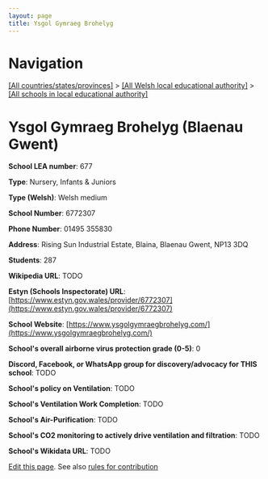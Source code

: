 ```yaml
---
layout: page
title: Ysgol Gymraeg Brohelyg
---
```

# Navigation

[[All countries/states/provinces]](../../..) > [[All Welsh local educational authority]](../..) > [[All schools in local educational authority]](..)

# Ysgol Gymraeg Brohelyg (Blaenau Gwent)

**School LEA number**: 677

**Type**: Nursery, Infants & Juniors

**Type (Welsh)**: Welsh medium

**School Number**: 6772307

**Phone Number**: 01495 355830

**Address**: Rising Sun Industrial Estate, Blaina, Blaenau Gwent, NP13 3DQ

**Students**: 287

**Wikipedia URL**: TODO

**Estyn (Schools Inspectorate) URL**: [https://www.estyn.gov.wales/provider/6772307](https://www.estyn.gov.wales/provider/6772307)

**School Website**: [https://www.ysgolgymraegbrohelyg.com/](https://www.ysgolgymraegbrohelyg.com/)

**School's overall airborne virus protection grade (0-5)**: 0

**Discord, Facebook, or WhatsApp group for discovery/advocacy for THIS school**: TODO

**School's policy on Ventilation**: TODO

**School's Ventilation Work Completion**: TODO

**School's Air-Purification**: TODO

**School's CO2 monitoring to actively drive ventilation and filtration**: TODO

**School's Wikidata URL**: TODO




[Edit this page](https://github.com/VentilationProject/Wales/edit/prif/./Blaenau_Gwent/Ysgol_Gymraeg_Brohelyg.md). See also [rules for contribution](../../../contribution-rules/)